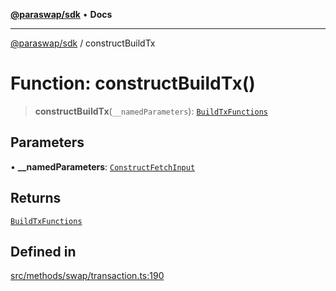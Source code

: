 [**@paraswap/sdk**](../README.md) • **Docs**

***

[@paraswap/sdk](../globals.md) / constructBuildTx

# Function: constructBuildTx()

> **constructBuildTx**(`__namedParameters`): [`BuildTxFunctions`](../type-aliases/BuildTxFunctions.md)

## Parameters

• **\_\_namedParameters**: [`ConstructFetchInput`](../interfaces/ConstructFetchInput.md)

## Returns

[`BuildTxFunctions`](../type-aliases/BuildTxFunctions.md)

## Defined in

[src/methods/swap/transaction.ts:190](https://github.com/paraswap/paraswap-sdk/blob/master/src/methods/swap/transaction.ts#L190)
